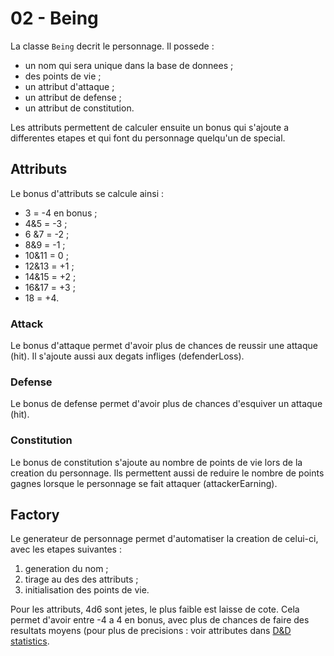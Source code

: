# 02 - Being

La classe `Being` decrit le personnage. Il possede :

* un nom qui sera unique dans la base de donnees ;
* des points de vie ;
* un attribut d'attaque ;
* un attribut de defense ;
* un attribut de constitution.

Les attributs permettent de calculer ensuite un bonus qui s'ajoute a
differentes etapes et qui font du personnage quelqu'un de special.

## Attributs

Le bonus d'attributs se calcule ainsi :

* 3 = -4 en bonus ;
* 4&5 = -3 ;
* 6 &7 = -2 ;
* 8&9 = -1 ;
* 10&11 = 0 ;
* 12&13 = +1 ;
* 14&15 = +2 ;
* 16&17 = +3 ;
* 18 = +4.

### Attack

Le bonus d'attaque permet d'avoir plus de chances de reussir une attaque (hit).
Il s'ajoute aussi aux degats infliges (defenderLoss).

### Defense

Le bonus de defense permet d'avoir plus de chances d'esquiver un attaque (hit).

### Constitution

Le bonus de constitution s'ajoute au nombre de points de vie lors de la creation
du personnage.
Ils permettent aussi de reduire le nombre de points gagnes lorsque le personnage
se fait attaquer (attackerEarning).

## Factory

Le generateur de personnage permet d'automatiser la creation de celui-ci, avec
les etapes suivantes :

1. generation du nom ;
2. tirage au des des attributs ;
3. initialisation des points de vie.

Pour les attributs, 4d6 sont jetes, le plus faible est laisse de cote. Cela
permet d'avoir entre -4 a 4 en bonus, avec plus de chances de faire des
resultats moyens (pour plus de precisions : voir attributes dans
[D&D statistics](https://klubkev.org/~ksulliva/ralph/dnd-stats.html).

